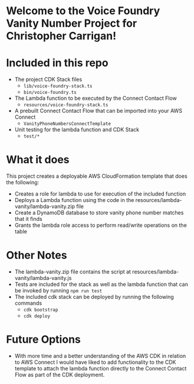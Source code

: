 # Welcome to the Voice Foundry Vanity Number Project for Christopher Carrigan!

# Included in this repo
* The project CDK Stack files
    - `lib/voice-foundry-stack.ts`
    - `bin/voice-foundry.ts`
* The Lambda function to be executed by the Connect Contact Flow
    - `resources/voice-foundry-stack.ts`
* A prebuilt Connect Contact Flow that can be imported into your AWS Connect
    - `VanityPhoneNumbersConnectTemplate`
* Unit testing for the lambda function and CDK Stack
    - `test/*`

# What it does
This project creates a deployable AWS CloudFormation template that does the following:
* Creates a role for lambda to use for execution of the included function
* Deploys a Lambda function using the code in the resources/lambda-vanity/lambda-vanity.zip file
* Create a DynamoDB database to store vanity phone number matches that it finds
* Grants the lambda role access to perform read/write operations on the table

# Other Notes
* The lambda-vanity.zip file contains the script at resources/lambda-vanity/lambda-vanity.js
* Tests are included for the stack as well as the lambda function that can be invoked by running `npm run test`
* The included cdk stack can be deployed by running the following commands
    - `cdk bootstrap`
    - `cdk deploy`

# Future Options
* With more time and a better understanding of the AWS CDK in relation to AWS Connect
  I would have liked to add functionality to the CDK template to attach the lambda function
  directly to the Connect Contact Flow as part of the CDK deployment.  
